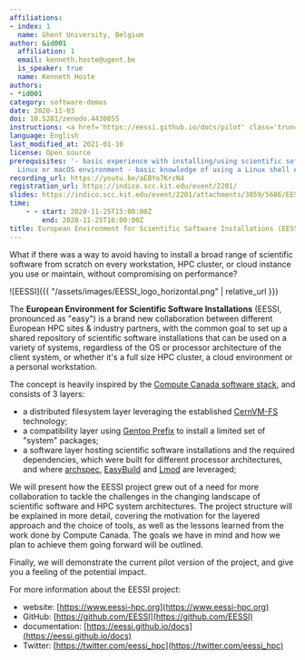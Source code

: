 ```yaml
---
affiliations:
- index: 1
  name: Ghent University, Belgium
author: &id001
  affiliation: 1
  email: kenneth.hoste@ugent.be
  is_speaker: true
  name: Kenneth Hoste
authors:
- *id001
category: software-demos
date: 2020-11-03
doi: 10.5281/zenodo.4430855
instructions: <a href='https://eessi.github.io/docs/pilot' class='truncated'>https://eessi.github.io/docs/pilot</a>
language: English
last_modified_at: 2021-01-10
license: Open source
prerequisites: '- basic experience with installing/using scientific software in a
  Linux or macOS environment - basic knowledge of using a Linux shell environment'
recording_url: https://youtu.be/aEBYo7KrcN4
registration_url: https://indico.scc.kit.edu/event/2201/
slides: https://indico.scc.kit.edu/event/2201/attachments/3859/5686/EESSI-SORSE-20201125.pdf
time:
    - - start: 2020-11-25T15:00:00Z
        end: 2020-11-25T16:00:00Z
title: European Environment for Scientific Software Installations (EESSI)
---
```


What if there was a way to avoid having to install a broad range of scientific software from scratch on every workstation, HPC cluster, or cloud instance you use or maintain, without compromising on performance?

![EESSI]({{ "/assets/images/EESSI_logo_horizontal.png" | relative_url }})

The **European Environment for Scientific Software Installations** (EESSI, pronounced as "easy") is a brand new collaboration between different European HPC sites & industry partners, with the common goal to set up a shared repository of scientific software installations that can be used on a variety of systems, regardless of the OS or processor architecture of the client system, or whether it's a full size HPC cluster, a cloud environment or a personal workstation.

The concept is heavily inspired by the [Compute Canada software stack](https://dl.acm.org/doi/10.1145/3332186.3332210), and consists of 3 layers:

* a distributed filesystem layer leveraging the established [CernVM-FS](https://cernvm.cern.ch/portal/filesystem) technology;
* a compatibility layer using [Gentoo Prefix](https://wiki.gentoo.org/wiki/Project:Prefix) to install a limited set of "system" packages;
* a software layer hosting scientific software installations and the required dependencies, which were built for different processor architectures, and where [archspec](https://github.com/archspec/archspec), [EasyBuild](https://easybuilders.github.io/easybuild) and [Lmod](https://github.com/TACC/Lmod) are leveraged;

We will present how the EESSI project grew out of a need for more collaboration to tackle the challenges in the changing landscape of scientific software and HPC system architectures. The project structure will be explained in more detail, covering the motivation for the layered approach and the choice of tools, as well as the lessons learned from the work done by Compute Canada. The goals we have in mind and how we plan to achieve them going forward will be outlined.

Finally, we will demonstrate the current pilot version of the project, and give you a feeling of the potential impact.

For more information about the EESSI project:

* website: [https://www.eessi-hpc.org](https://www.eessi-hpc.org)
* GitHub: [https://github.com/EESSI](https://github.com/EESSI)
* documentation: [https://eessi.github.io/docs](https://eessi.github.io/docs)
* Twitter: [https://twitter.com/eessi_hpc](https://twitter.com/eessi_hpc)